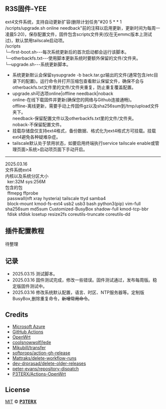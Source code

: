 ## R3S固件-YEE
ext4文件系统，支持自动更新扩容(删除计划任务"#20 5 * * 1 /scripts/upgrade.sh online needback"前的注释以启用更新，更新时间为每周一凌晨5:20)，保存配置文件，固件包含scripts文件夹(仅在无emmc版本上测试过)，默认禁用tailscale启动项。<br>/scripts<br>└─first-boot.sh---每次系统更新后的首次启动都会运行该脚本。<br>└─otherbackfs.txt---使用脚本更新系统时要额外保留的文件/文件夹。<br>└─upgrade.sh---系统更新脚本。
- 系统更新默认会保留sysupgrade -b back.tar.gz输出的文件(通常包含/etc目录下的配置)。运行命令并打开压缩包查看默认保留文件，确保不会与otherbackfs.txt文件里的文件/文件夹重复，防止重复覆盖配置。
- upgrade.sh可选项online|offline needback|noback<br>online-在线下载固件并更新(确保您的网络与Github连接通畅)。<br>offline-离线更新，需要手动上传固件gz以及sha256sum到/tmp/upload文件夹下。<br>needback-保留配置文件以及otherbackfs.txt里的文件/文件夹。<br>noback-不保留配置文件。
- 挂载存储盘仅支持ext4格式，备份数据、格式化为ext4格式方可挂载。挂载ext4避免各种疑难杂症。
- tailscale默认处于禁用状态，如要启用终端执行service tailscale enable或管理页面>系统>启动项页面下手动开启。
---
2025.03.16
<br>文件系统ext4
<br>内核以及系统分区大小
<br>&ensp;ker:32M sys:256M
<br>包含的包
<br>&ensp;ffmepg ffprobe
<br>&ensp;passwall(nft xray hysteria) tailscale ttyd samba4
<br>&ensp;block-mount kmod-fs-ext4 usb2 usb3 bash python3(pip) vim-full sha256sum md5sum Customized-BusyBox shadow-full kmod-tcp-bbr
<br>&ensp;fdisk sfdisk losetup resize2fs coreutils-truncate coreutils-dd

## 插件配置教程
待整理

## 记录
- 2025.03.15 测试脚本。
- 2025.03.16 固件测试完成，修改一些错误。固件测试通过，发布每周版。稳定版固件测试中。
- 2025.03.16 修改系统默认配置，语言、时区、NTP服务器等。定制版BusyBox,删除重复命令，~~新增常用命令~~。

## Credits

- [Microsoft Azure](https://azure.microsoft.com)
- [GitHub Actions](https://github.com/features/actions)
- [OpenWrt](https://github.com/openwrt/openwrt)
- [coolsnowwolf/lede](https://github.com/coolsnowwolf/lede)
- [Mikubill/transfer](https://github.com/Mikubill/transfer)
- [softprops/action-gh-release](https://github.com/softprops/action-gh-release)
- [Mattraks/delete-workflow-runs](https://github.com/Mattraks/delete-workflow-runs)
- [dev-drprasad/delete-older-releases](https://github.com/dev-drprasad/delete-older-releases)
- [peter-evans/repository-dispatch](https://github.com/peter-evans/repository-dispatch)
- [P3TERX/Actions-OpenWrt](https://github.com/P3TERX/Actions-OpenWrt)

## License

[MIT](https://github.com/P3TERX/Actions-OpenWrt/blob/main/LICENSE) © [**P3TERX**](https://p3terx.com)